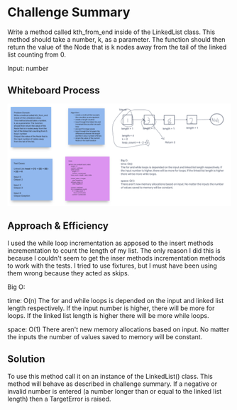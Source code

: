 # Challenge Summary

Write a method called kth_from_end inside of the LinkedList class.
This method should take a number, k, as a parameter. The function should then return the value of the Node that is k nodes away from the tail of the linked list counting from 0.

Input: number

## Whiteboard Process

![kth from end whiteboard](./kth-from-end-whiteboard.png)

## Approach & Efficiency

I used the while loop incrementation as apposed to the insert methods incrementation to count the length of my list. The only reason I did this is because I couldn't seem to get the inser methods incrementation methods to work with the tests. I tried to use fixtures, but I must have been using them wrong because they acted as skips.

Big O:

time: O(n)
The for and while loops is depended on the input and linked list length respectively. If the input number is higher, there will be more for loops. If the linked list length is higher there will be more while loops.

space: O(1)
There aren't new memory allocations based on input. No matter the inputs the number of values saved to memory will be constant.

## Solution

To use this method call it on an instance of the LinkedList() class. This method will behave as described in challenge summary. If a negative or invalid number is entered (a number longer than or equal to the linked list length) then a TargetError is raised.
